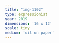 ```yaml
---
title: "img-1102"
type: expressionist
year: 2019
dimensions: '16 x 12'
scale: tiny
medium: 'oil on paper'
---
```


